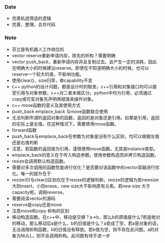 ### Date
- 完善轨迹筛选的逻辑
- 完善，整理，合并代码

### Note
- 芬兰是有机器人工作岗位的
- vector reserve重新申请内存，原先的析构？需要明确
- vector push_back，重新申请内存并且复制过去。会产生一定的消耗，因此在明确大小的时候建议reserve。即使在不知道明确大小的时候，也可以reserve一个较大的值，不影响功能。
- 使用clear()，size归零，单capability不变
- c++ python的设计问题，都是设计时的取舍。c++引用和对象接口均可以接受引用与对象参数，c++对二者未做区分。python中均为引用，必须通过copy或可变对象先声明再赋值来操作对象。
- c++ move函数的意义及其使用方式
- push_back emplace_back 与move函数联合使用
- 无法判断所谓的返回对象的函数，返回的是对象还是引用。如果是引用，返回的实际上是左值。在这种情况下，需要使用move函数。
- forward函数
- push_back与emplace_back在参数为对象是没有什么区别，均可以根据左值还是右值判断
- 注意，若函数的返回值为引用，谨慎使用move函数。尤其是instance类型。
- emplace_back的意义在于传入构造参数。使用参数构造而非拷贝构造函数。
- resize会调用默认构造函数。
- 需要对多次调用的函数性能进行优化？是否要对该函数中的vector容器进行优化。唯一的提升在于
- resize(0)与clear()区别仅在于resize的逻辑判断。resize的逻辑为若newsize大则insert，小则erase。new size大不影响原有元素。若new size 大于capacity呢。调用reverse。
- 需要阅读vector的源码
- reserve是copy还是move
- 注意move和copy 析构的区别
- 移动构造函数。在c++中，移动是交换？a->b，那么b的原值是什么?若是绝对的移动，那么移动后a是什么，b的旧值是什么？a变成了空，若a是对象的话，无法调用析构函数，b的旧值没有释放。若b值为空，则不存在此问题。a的对象为NULL，则不会调用析构。此问题有待于进一步
